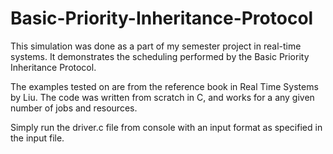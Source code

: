 # Basic-Priority-Inheritance-Protocol

This simulation was done as a part of my semester project in real-time systems. It demonstrates the scheduling performed by the Basic Priority Inheritance Protocol.

The examples tested on are from the reference book in Real Time Systems by Liu. The code was written from scratch in C, and works for a any given number of jobs and resources.

Simply run the driver.c file from console with an input format as specified in the input file.
